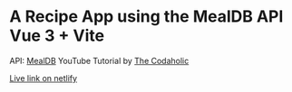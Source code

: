 # A Recipe App using the MealDB API Vue 3 + Vite

API: [MealDB](https://www.themealdb.com/api.php)
YouTube Tutorial by [The Codaholic](https://youtu.be/cfiN8lCA3RM)

[Live link on netlify](https://silly-raindrop-967589.netlify.app/)